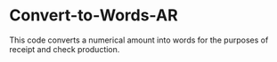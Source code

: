 # Convert-to-Words-AR
This code converts a numerical amount into words for the purposes of receipt and check production.
